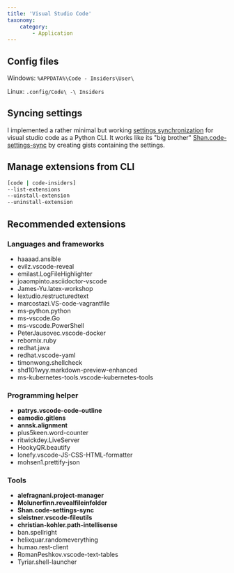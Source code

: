 ```yaml
---
title: 'Visual Studio Code'
taxonomy:
    category:
        - Application
---
```


## Config files
Windows: `%APPDATA%\Code - Insiders\User\`

Linux: `.config/Code\ -\ Insiders`

## Syncing settings

I implemented a rather minimal but working [settings synchronization](https://repo.rootknecht.net/allaman/vsc-sync) for visual studio code as a Python CLI. It works like its "big brother" [Shan.code-settings-sync](https://marketplace.visualstudio.com/items?itemName=Shan.code-settings-sync) by creating gists containing the settings.

## Manage extensions from CLI

```sh
[code | code-insiders] 
--list-extensions 
--uinstall-extension 
--uninstall-extension
```

## Recommended extensions

### Languages and frameworks
- haaaad.ansible
- evilz.vscode-reveal
- emilast.LogFileHighlighter
- joaompinto.asciidoctor-vscode
- James-Yu.latex-workshop
- lextudio.restructuredtext
- marcostazi.VS-code-vagrantfile
- ms-python.python
- ms-vscode.Go
- ms-vscode.PowerShell
- PeterJausovec.vscode-docker
- rebornix.ruby
- redhat.java
- redhat.vscode-yaml
- timonwong.shellcheck
- shd101wyy.markdown-preview-enhanced
- ms-kubernetes-tools.vscode-kubernetes-tools

### Programming helper
- **patrys.vscode-code-outline**
- **eamodio.gitlens**
- **annsk.alignment**
- plus5keen.word-counter
- ritwickdey.LiveServer
- HookyQR.beautify
- lonefy.vscode-JS-CSS-HTML-formatter
- mohsen1.prettify-json

### Tools
- **alefragnani.project-manager**
- **Molunerfinn.revealfileinfolder**
- **Shan.code-settings-sync**
- **sleistner.vscode-fileutils**
- **christian-kohler.path-intellisense**
- ban.spellright
- helixquar.randomeverything
- humao.rest-client
- RomanPeshkov.vscode-text-tables
- Tyriar.shell-launcher